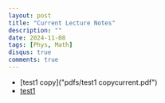```yaml
---
layout: post
title: "Current Lecture Notes"
description: ""
date: 2024-11-08
tags: [Phys, Math]
disqus: true
comments: true
--- 
```

<!--more-->
+ [test1 copy]("pdfs/test1 copycurrent.pdf")
+ [test1]("pdfs/test1current.pdf")

